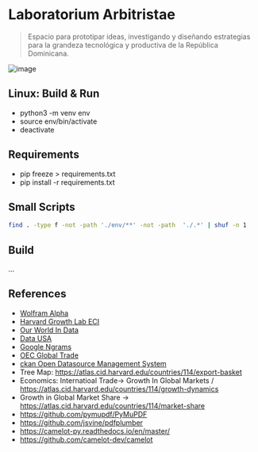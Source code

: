 # Laboratorium Arbitristae

> Espacio para prototipar ideas, investigando y diseñando estrategias para la grandeza tecnológica y productiva de la República Dominicana.

![image](https://github.com/user-attachments/assets/2a4a529e-d4ea-49e4-9f46-fe6364f86b92)

## Linux: Build & Run

- python3 -m venv env
- source env/bin/activate
- deactivate

## Requirements

- pip freeze > requirements.txt
- pip install -r requirements.txt

## Small Scripts

```bash
find . -type f -not -path './env/**' -not -path  './.*' | shuf -n 1
```

## Build

...

## References

- [Wolfram Alpha](https://www.wolframalpha.com/)
- [Harvard Growth Lab ECI](https://atlas.cid.harvard.edu)
- [Our World In Data](https://ourworldindata.org/)
- [Data USA](https://datausa.io/)
- [Google Ngrams](https://books.google.com/ngrams/)
- [OEC Global Trade](https://oec.world/en)
- [ckan Open Datasource Management System](https://ckan.org/)
- Tree Map: https://atlas.cid.harvard.edu/countries/114/export-basket
- Economics: Internatioal Trade->  Growth In Global Markets / https://atlas.cid.harvard.edu/countries/114/growth-dynamics
- Growth in Global Market Share -> https://atlas.cid.harvard.edu/countries/114/market-share
- https://github.com/pymupdf/PyMuPDF
- https://github.com/jsvine/pdfplumber
- https://camelot-py.readthedocs.io/en/master/
- https://github.com/camelot-dev/camelot